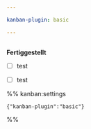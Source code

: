 ```yaml
---

kanban-plugin: basic

---
```


## 

**Fertiggestellt**
- [ ] test
- [ ] test




%% kanban:settings
```
{"kanban-plugin":"basic"}
```
%%